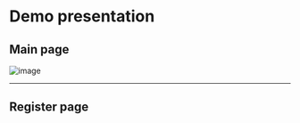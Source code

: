 # Demo presentation

## Main page

![image](https://github.com/user-attachments/assets/964fa17b-748a-4c93-9cf6-8c376fdc2ee2)

---

## Register page
